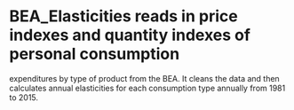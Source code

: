 # BEA_Elasticities reads in price indexes and quantity indexes of personal consumption
expenditures by type of product from the BEA. It cleans the data and then calculates 
annual elasticities for each consumption type annually from 1981 to 2015.
